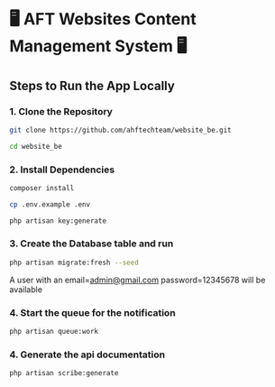 <h1>🖥️ AFT Websites Content Management System 🖥️</h1>

## Steps to Run the App Locally

### 1. Clone the Repository
```bash
git clone https://github.com/ahftechteam/website_be.git
```
```bash
cd website_be
```
### 2. Install Dependencies
```bash
composer install
```
```bash
cp .env.example .env
```
```bash
php artisan key:generate
```
### 3. Create the Database table and run
```bash
php artisan migrate:fresh --seed
```
A user with an
email=admin@gmail.com
password=12345678      will be available

### 4. Start the queue for the notification
```bash
php artisan queue:work 
```
### 4. Generate the api documentation 
```bash
php artisan scribe:generate 
```


